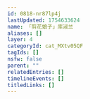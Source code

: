 ```yaml
---
id: 0818-nr87lp4j
lastUpdated: 1754633624
name: 「剪花娘子」库淑兰
aliases: []
layer: 4
categoryId: cat_MXtv05QF
tagIds: []
nsfw: false
parent: ""
relatedEntries: []
timelineEvents: []
titledLinks: []
---
```


